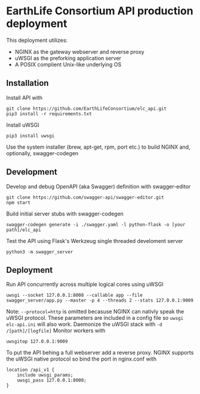 # EarthLife Consortium API production deployment


This deployment utilizes:
* NGINX as the gateway webserver and reverse proxy
* uWSGI as the preforking application server
* A POSIX complient Unix-like underlying OS


## Installation
Install API with
```
git clone https://github.com/EarthLifeConsortium/elc_api.git
pip3 install -r requirements.txt
```
Install uWSGI
```
pip3 install uwsgi
```
Use the system installer (brew, apt-get, rpm, port etc.) to build NGINX and, optionally, swagger-codegen


## Development
Develop and debug OpenAPI (aka Swagger) definition with swagger-editor
```
git clone https://github.com/swagger-api/swagger-editor.git
npm start
```

Build initial server stubs with swagger-codegen
```
swagger-codegen generate -i ./swagger.yaml -l python-flask -o [your path]/elc_api
```

Test the API using Flask's Werkzeug single threaded develoment server
```
python3 -m swagger_server
```

## Deployment
Run API concurrently across multiple logical cores using uWSGI
```
uwsgi --socket 127.0.0.1:8008 --callable app --file swagger_server/app.py --master -p 4 --threads 2 --stats 127.0.0.1:9009
```
Note: `--protocol=http` is omitted becasuse NGINX can nativly speak the uWSGI protocol. These parameters are included in a config file so `uwsgi elc-api.ini` will also work. Daemonize the uWSGI stack with `-d /[path]/[logfile]`
Monitor workers with
```
uwsgitop 127.0.0.1:9009
```
To put the API behing a full webserver add a reverse proxy. NGINX supports the uWSGI native protocol so bind the port in nginx.conf with
```
location /api_v1 {
    include uwsgi_params;
    uwsgi_pass 127.0.0.1:8008;
}
```
